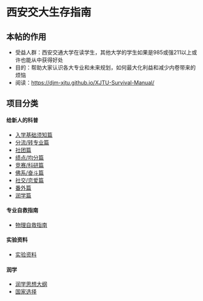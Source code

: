# 西安交大生存指南

## 本帖的作用
- 受益人群：西安交通大学在读学生，其他大学的学生如果是985或强211以上或许也能从中获得好处 
- 目的：帮助大家认识各大专业和未来规划，如何最大化利益和减少内卷带来的烦恼 
- 阅读：https://djm-xjtu.github.io/XJTU-Survival-Manual/

## 项目分类

#### 给新人的科普
* [入学基础须知篇](./articles/1.md) 
* [分流/转专业篇](./articles/2.md) 
* [社团篇](./articles/3.md) 
* [绩点/均分篇](./articles/4.md)
* [竞赛/科研篇](./articles/5.md)
* [佛系/奋斗篇](./articles/6.md) 
* [社交/恋爱篇](./articles/7.md)
* [番外篇](./articles/8.md)
* [润学篇](./articles/9.md)

#### 专业自救指南
* [物理自救指南](./articles/xjtu_physical_advice.md)

#### 实验资料
* [实验资料](https://github.com/cantjie/XJTU-Share)

#### 润学
* [润学思想大纲](https://github.com/djm-xjtu/run/) 
* [国家选择](https://github.com/djm-xjtu/run/tree/main/%E6%B6%A6%E5%AD%A6%E6%96%B9%E6%B3%95%E8%AE%BA/%E5%90%84%E5%9B%BD%E9%80%89%E6%8B%A9)

